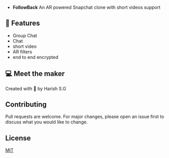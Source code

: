 
- **FollowBack** An AR powered Snapchat clone with short videos support 

## 🔧 Features

- Group Chat
- Chat
- short video
- AR filters 
- end to end encrypted 

 

## 💻 Meet the maker

Created with 💖 by Harish S.G

## Contributing
Pull requests are welcome. For major changes, please open an issue first to discuss what you would like to change.

## License
[MIT](https://choosealicense.com/licenses/mit/)

